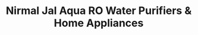 ---
title: "Nirmal Jal Aqua RO Water Purifiers & Home Appliances"
url: /nagpur/nirmal-jal-aqua-ro-water-purifiers-und-home-appliances/
shop: Haushaltsgeräte
---